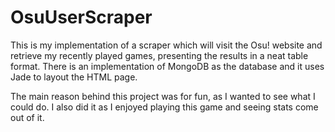 OsuUserScraper
==============

This is my implementation of a scraper which will visit the Osu! website and retrieve my recently played games, presenting the results in a neat table format.
There is an implementation of MongoDB as the database and it uses Jade to layout the HTML page.

The main reason behind this project was for fun, as I wanted to see what I could do.
I also did it as I enjoyed playing this game and seeing stats come out of it.
